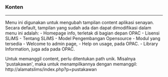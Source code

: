 ### Konten
<hr>
Menu ini digunakan untuk mengubah tampilan content aplikasi senayan. Secara default, tampilan yang sudah ada dan dapat dimodifikasi dalam menu ini adalah:
- Homepage info, terletak di bagian depan OPAC
- Lisensi SLiMS
- Tentang SLiMS
- Model Pengembangan Opensource
- Modul yang tersedia
- Welcome to admin page,
- Help on usage, pada OPAC.
- Library Information, juga ada pada OPAC.

Untuk memanggil content, perlu ditentukan path unik. Misalnya 'pustakawan', maka untuk menampilkannya dengan memanggil: http://alamatslims/index.php?p=pustakawan
